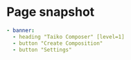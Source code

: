 # Page snapshot

```yaml
- banner:
  - heading "Taiko Composer" [level=1]
  - button "Create Composition"
  - button "Settings"
```